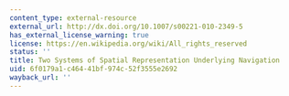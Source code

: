 ```yaml
---
content_type: external-resource
external_url: http://dx.doi.org/10.1007/s00221-010-2349-5
has_external_license_warning: true
license: https://en.wikipedia.org/wiki/All_rights_reserved
status: ''
title: Two Systems of Spatial Representation Underlying Navigation
uid: 6f0179a1-c464-41bf-974c-52f3555e2692
wayback_url: ''
---
```

